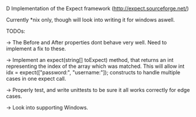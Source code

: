 D Implementation of the Expect framework (http://expect.sourceforge.net/)

Currently *nix only, though will look into writing it for windows aswell.

TODOs:

-> The Before and After properties dont behave very well. Need to implement a fix to these.

-> Implement an expect(string[] toExpect) method, that returns an int representing the index of the array which was matched.
   This will allow int idx = expect(["password:", "username:"]); constructs to handle multiple cases in one expect call.
    
-> Properly test, and write unittests to be sure it all works correctly for edge cases.

-> Look into supporting Windows.
